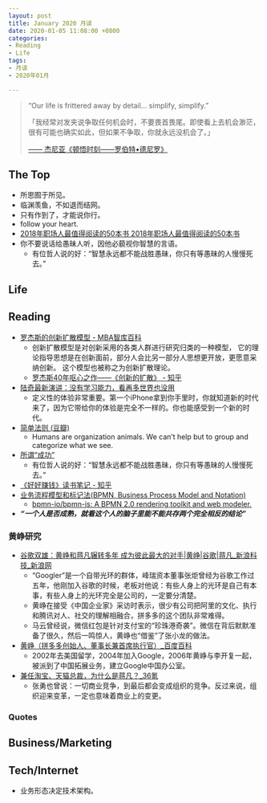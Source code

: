 ```yaml
---
layout: post
title: January 2020 月读
date: 2020-01-05 11:08:00 +0800
categories:
- Reading
- Life
tags:
- 月读
- 2020年01月

---
```


<blockquote class="blockquote-center">
<p>“Our life is frittered away by detail… simplify, simplify.”</p>
<p>「我经常对发夹说争取任何机会时，不要畏首畏尾。即使看上去机会渺茫，很有可能也确实如此，但如果不争取，你就永远没机会了。」</p>
<a href="https://v.qq.com/x/page/y0374gjii4x.html" tatget"_blank"><p>—— 杰尼亚《顿悟时刻——罗伯特•德尼罗》</p></a>
</blockquote>

## The Top

- 所思囿于所见。
- 临渊羡鱼，不如退而结网。
- 只有作到了，才能说你行。
- follow your heart.
- [2018年职场人最值得阅读的50本书 2018年职场人最值得阅读的50本书](https://book.douban.com/review/9267696/)
- 你不要说话给愚昧人听，因他必藐视你智慧的言语。
	- 有位哲人说的好：“智慧永远都不能战胜愚昧，你只有等愚昧的人慢慢死去。”

## Life


## Reading

- [罗杰斯的创新扩散模型 - MBA智库百科](https://wiki.mbalib.com/wiki/%E7%BD%97%E6%9D%B0%E6%96%AF%E7%9A%84%E5%88%9B%E6%96%B0%E6%89%A9%E6%95%A3%E6%A8%A1%E5%9E%8B)
	- 创新扩散模型是对创新采用的各类人群进行研究归类的一种模型， 它的理论指导思想是在创新面前，部分人会比另一部分人思想更开放，更愿意采纳创新。 这个模型也被称之为创新扩散理论。
	- [罗杰斯40年呕心之作——《创新的扩散》 - 知乎](https://zhuanlan.zhihu.com/p/55206634)
- [陆奇最新演讲：没有学习能力，看再多世界也没用](http://news.eeworld.com.cn/mp/EEWorld/a69609.jspx)
	- 定义性的体验非常重要。第一个iPhone拿到你手里时，你就知道新的时代来了，因为它带给你的体验是完全不一样的。你也能感受到一个新的时代。
- [简单法则 (豆瓣)](https://book.douban.com/subject/2144413/)
	- Humans are organization animals. We can’t help but to group and categorize what we see.
- [所谓“成功”](http://www.yinwang.org/blog-cn/2019/12/26/success)
	- 有位哲人说的好：“智慧永远都不能战胜愚昧，你只有等愚昧的人慢慢死去。”
- [《好好赚钱》读书笔记 - 知乎](https://zhuanlan.zhihu.com/p/65823521)
- [业务流程模型和标记法(BPMN, Business Process Model and Notation)](https://en.wikipedia.org/wiki/Business_Process_Model_and_Notation)
	- [bpmn-io/bpmn-js: A BPMN 2.0 rendering toolkit and web modeler.](https://github.com/bpmn-io/bpmn-js)
- ***“一个人是否成熟，就看这个人的脑子里能不能共存两个完全相反的结论”***

### 黄峥研究

- [谷歌双雄：黄峥和蒋凡辗转多年 成为彼此最大的对手|黄峥|谷歌|蒋凡_新浪科技_新浪网](http://tech.sina.com.cn/i/2018-08-13/doc-ihhqtawx9563132.shtml)
	- “Googler”是一个自带光环的群体，峰瑞资本董事张炬曾经为谷歌工作过五年，他刚加入谷歌的时候，老板对他说：有些人身上的光环是自己有本事，有些人身上的光环完全是公司的，一定要分清楚。
	- 黄峥在接受《中国企业家》采访时表示，很少有公司把阿里的文化、执行和腾讯对人、社交的理解相融合，拼多多的这个团队非常难得。
	- 马云曾经说，微信红包是针对支付宝的“珍珠港奇袭”。微信在背后默默准备了很久，然后一鸣惊人，黄峥也“借鉴”了张小龙的做法。
- [黄峥（拼多多创始人、董事长兼首席执行官）_百度百科](https://baike.baidu.com/item/%E9%BB%84%E5%B3%A5/20142265)
	- 2002年去美国留学，2004年加入Google，2006年黄峥与李开复一起，被派到了中国拓展业务，建立Google中国办公室。
- [兼任淘宝、天猫总裁，为什么是蒋凡？_36氪](https://36kr.com/p/5183148)
	- 张勇也曾说：一切商业竞争，到最后都会变成组织的竞争。反过来说，组织迎来变革，一定也意味着商业上的变更。



### Quotes



## Business/Marketing



## Tech/Internet

- 业务形态决定技术架构。


